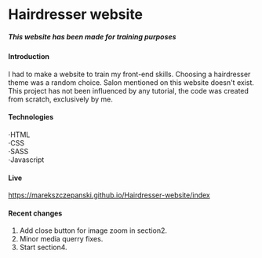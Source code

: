# Hairdresser website  
##### This website has been made for training purposes 

#### Introduction
I had to make a website to train my front-end skills. Choosing a hairdresser theme was a random choice. Salon mentioned on this website doesn't exist. This project has not been influenced by any tutorial, the code was created from scratch, exclusively by me.

#### Technologies
⋅HTML  
⋅CSS  
⋅SASS  
⋅Javascript

#### Live
https://marekszczepanski.github.io/Hairdresser-website/index

#### Recent changes
1) Add close button for image zoom in section2.  
2) Minor media querry fixes.  
3) Start section4.
